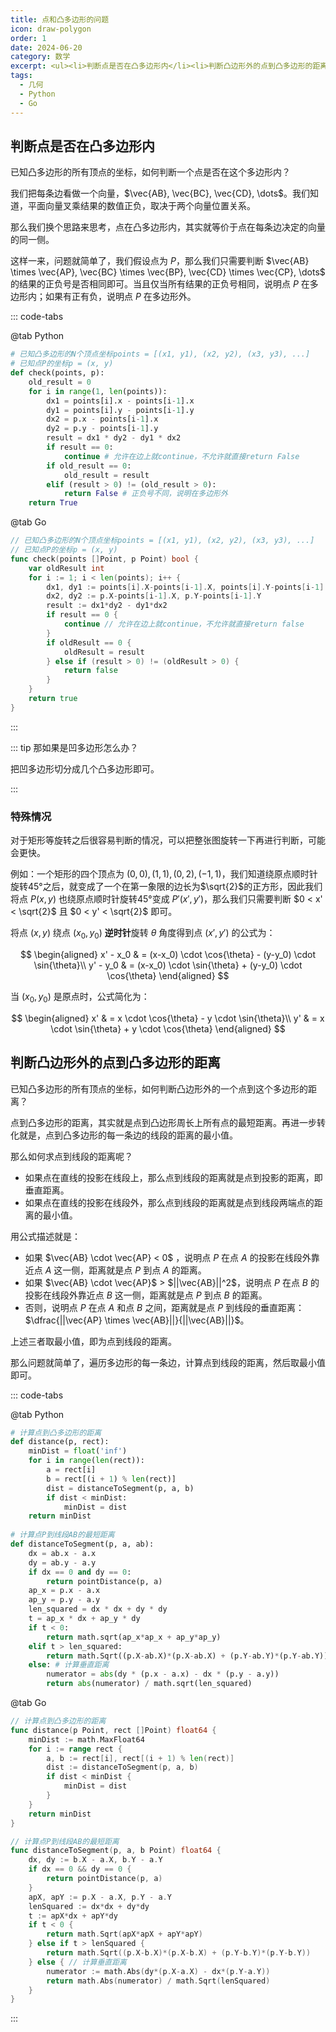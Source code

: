 ```yaml
---
title: 点和凸多边形的问题
icon: draw-polygon
order: 1
date: 2024-06-20
category: 数学
excerpt: <ul><li>判断点是否在凸多边形内</li><li>判断凸边形外的点到凸多边形的距离</li></ul>
tags:
  - 几何
  - Python
  - Go
---
```


## 判断点是否在凸多边形内

已知凸多边形的所有顶点的坐标，如何判断一个点是否在这个多边形内？

我们把每条边看做一个向量，$\vec{AB}, \vec{BC}, \vec{CD}, \dots$。我们知道，平面向量叉乘结果的数值正负，取决于两个向量位置关系。

那么我们换个思路来思考，点在凸多边形内，其实就等价于点在每条边决定的向量的同一侧。

这样一来，问题就简单了，我们假设点为 $P$，那么我们只需要判断 $\vec{AB} \times \vec{AP}, \vec{BC} \times \vec{BP}, \vec{CD} \times \vec{CP}, \dots$ 的结果的正负号是否相同即可。当且仅当所有结果的正负号相同，说明点 $P$ 在多边形内；如果有正有负，说明点 $P$ 在多边形外。

::: code-tabs

@tab Python

```python :no-collapsed-lines
# 已知凸多边形的N个顶点坐标points = [(x1, y1), (x2, y2), (x3, y3), ...]
# 已知点P的坐标p = (x, y)
def check(points, p):
    old_result = 0
    for i in range(1, len(points)):
        dx1 = points[i].x - points[i-1].x
        dy1 = points[i].y - points[i-1].y
        dx2 = p.x - points[i-1].x
        dy2 = p.y - points[i-1].y
        result = dx1 * dy2 - dy1 * dx2
        if result == 0:
            continue # 允许在边上就continue，不允许就直接return False
        if old_result == 0:
            old_result = result
        elif (result > 0) != (old_result > 0):
            return False # 正负号不同，说明在多边形外
    return True
```

@tab Go

```go :no-collapsed-lines
// 已知凸多边形的N个顶点坐标points = [(x1, y1), (x2, y2), (x3, y3), ...]
// 已知点P的坐标p = (x, y)
func check(points []Point, p Point) bool {
    var oldResult int
    for i := 1; i < len(points); i++ {
        dx1, dy1 := points[i].X-points[i-1].X, points[i].Y-points[i-1].Y
        dx2, dy2 := p.X-points[i-1].X, p.Y-points[i-1].Y
        result := dx1*dy2 - dy1*dx2
        if result == 0 {
            continue // 允许在边上就continue，不允许就直接return false
        }
        if oldResult == 0 {
            oldResult = result
        } else if (result > 0) != (oldResult > 0) {
            return false
        }
    }
    return true
}
```

:::

::: tip 那如果是凹多边形怎么办？

把凹多边形切分成几个凸多边形即可。

:::

### 特殊情况

对于矩形等旋转之后很容易判断的情况，可以把整张图旋转一下再进行判断，可能会更快。

例如：一个矩形的四个顶点为 $(0, 0), (1, 1), (0, 2), (-1, 1)$，我们知道绕原点顺时针旋转45°之后，就变成了一个在第一象限的边长为$\sqrt{2}$的正方形，因此我们将点 $P(x, y)$ 也绕原点顺时针旋转45°变成 $P'(x', y')$，那么我们只需要判断 $0 < x' < \sqrt{2}$ 且 $0 < y' < \sqrt{2}$ 即可。

将点 $(x, y)$ 绕点 $(x_0, y_0)$ **逆时针**旋转 $\theta$ 角度得到点 $(x', y')$ 的公式为：

$$
\begin{aligned}
x' - x_0 & = (x-x_0) \cdot \cos{\theta} - (y-y_0) \cdot \sin{\theta}\\
y' - y_0 & = (x-x_0) \cdot \sin{\theta} + (y-y_0) \cdot \cos{\theta}
\end{aligned}
$$

当 $(x_0, y_0)$ 是原点时，公式简化为：

$$
\begin{aligned}
x' & = x \cdot \cos{\theta} - y \cdot \sin{\theta}\\
y' & = x \cdot \sin{\theta} + y \cdot \cos{\theta}
\end{aligned}
$$

## 判断凸边形外的点到凸多边形的距离

已知凸多边形的所有顶点的坐标，如何判断凸边形外的一个点到这个多边形的距离？

点到凸多边形的距离，其实就是点到凸边形周长上所有点的最短距离。再进一步转化就是，点到凸多边形的每一条边的线段的距离的最小值。

那么如何求点到线段的距离呢？
- 如果点在直线的投影在线段上，那么点到线段的距离就是点到投影的距离，即垂直距离。
- 如果点在直线的投影在线段外，那么点到线段的距离就是点到线段两端点的距离的最小值。

用公式描述就是：
  - 如果 $\vec{AB} \cdot \vec{AP} < 0$ ，说明点 $P$ 在点 $A$ 的投影在线段外靠近点 $A$ 这一侧，距离就是点 $P$ 到点 $A$ 的距离。
  - 如果 $\vec{AB} \cdot \vec{AP}$ > $||\vec{AB}||^2$，说明点 $P$ 在点 $B$ 的投影在线段外靠近点 $B$ 这一侧，距离就是点 $P$ 到点 $B$ 的距离。
  - 否则，说明点 $P$ 在点 $A$ 和点 $B$ 之间，距离就是点 $P$ 到线段的垂直距离：$\dfrac{||\vec{AP} \times \vec{AB}||}{||\vec{AB}||}$。

上述三者取最小值，即为点到线段的距离。

那么问题就简单了，遍历多边形的每一条边，计算点到线段的距离，然后取最小值即可。

::: code-tabs

@tab Python

```python :no-collapsed-lines
# 计算点到凸多边形的距离
def distance(p, rect):
    minDist = float('inf')
    for i in range(len(rect)):
        a = rect[i]
        b = rect[(i + 1) % len(rect)]
        dist = distanceToSegment(p, a, b)
        if dist < minDist:
            minDist = dist
    return minDist
    
# 计算点P到线段AB的最短距离
def distanceToSegment(p, a, ab):
    dx = ab.x - a.x
    dy = ab.y - a.y
    if dx == 0 and dy == 0:
        return pointDistance(p, a)
    ap_x = p.x - a.x
    ap_y = p.y - a.y
    len_squared = dx * dx + dy * dy
    t = ap_x * dx + ap_y * dy
    if t < 0:
        return math.sqrt(ap_x*ap_x + ap_y*ap_y)
    elif t > len_squared:
        return math.Sqrt((p.X-ab.X)*(p.X-ab.X) + (p.Y-ab.Y)*(p.Y-ab.Y))
    else: # 计算垂直距离
        numerator = abs(dy * (p.x - a.x) - dx * (p.y - a.y))
        return abs(numerator) / math.sqrt(len_squared)
```

@tab Go

```go :no-collapsed-lines
// 计算点到凸多边形的距离
func distance(p Point, rect []Point) float64 {
    minDist := math.MaxFloat64
    for i := range rect {
        a, b := rect[i], rect[(i + 1) % len(rect)]
        dist := distanceToSegment(p, a, b)
        if dist < minDist {
            minDist = dist
        }
    }
    return minDist
}

// 计算点P到线段AB的最短距离
func distanceToSegment(p, a, b Point) float64 {
    dx, dy := b.X - a.X, b.Y - a.Y
    if dx == 0 && dy == 0 {
        return pointDistance(p, a)
    }
    apX, apY := p.X - a.X, p.Y - a.Y
    lenSquared := dx*dx + dy*dy
    t := apX*dx + apY*dy
    if t < 0 {
        return math.Sqrt(apX*apX + apY*apY)
    } else if t > lenSquared {
        return math.Sqrt((p.X-b.X)*(p.X-b.X) + (p.Y-b.Y)*(p.Y-b.Y))
    } else { // 计算垂直距离
        numerator := math.Abs(dy*(p.X-a.X) - dx*(p.Y-a.Y))
        return math.Abs(numerator) / math.Sqrt(lenSquared)
    }
}
```

:::